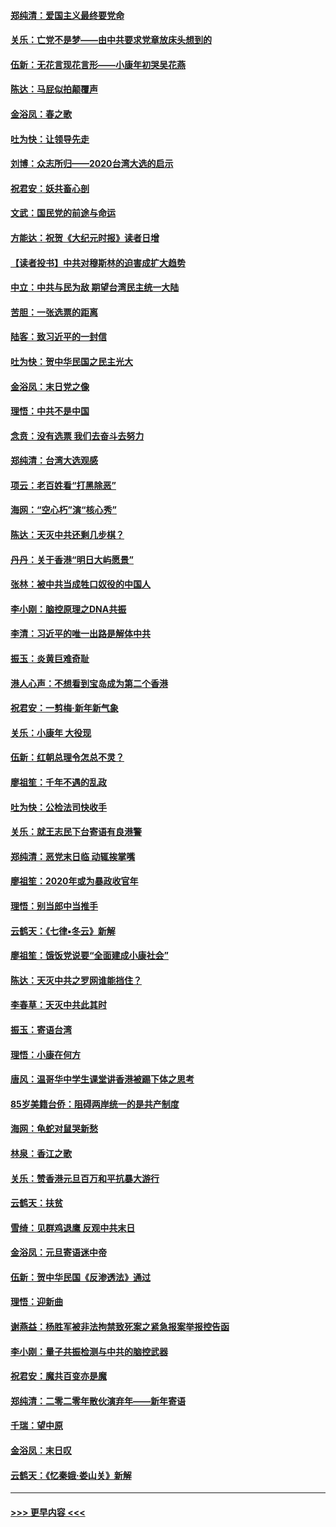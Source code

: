 #### [郑纯清：爱国主义最终要党命](../pages/nsc993/n11802197.md?t=01191231) 
#### [关乐：亡党不是梦——由中共要求党章放床头想到的](../pages/nsc993/n11802156.md?t=01191231) 
#### [伍新：无花言现花言形——小康年初哭吴花燕](../pages/nsc993/n11800044.md?t=01191231) 
#### [陈达：马屁似拍颠覆声](../pages/nsc993/n11800010.md?t=01191231) 
#### [金浴凤：春之歌](../pages/nsc993/n11797687.md?t=01191231) 
#### [吐为快：让领导先走](../pages/nsc993/n11797512.md?t=01191231) 
#### [刘博：众志所归——2020台湾大选的启示](../pages/nsc993/n11796878.md?t=01191231) 
#### [祝君安：妖共畜心剖](../pages/nsc993/n11794273.md?t=01191231) 
#### [文武：国民党的前途与命运](../pages/nsc993/n11794198.md?t=01191231) 
#### [方能达：祝贺《大纪元时报》读者日增](../pages/nsc993/n11793807.md?t=01191231) 
#### [【读者投书】中共对穆斯林的迫害成扩大趋势](../pages/nsc993/n11791371.md?t=01191231) 
#### [中立：中共与民为敌 期望台湾民主统一大陆](../pages/nsc993/n11790392.md?t=01191231) 
#### [苦胆：一张选票的距离](../pages/nsc993/n11788914.md?t=01191231) 
#### [陆客：致习近平的一封信](../pages/nsc993/n11788867.md?t=01191231) 
#### [吐为快：贺中华民国之民主光大](../pages/nsc993/n11788618.md?t=01191231) 
#### [金浴凤：末日党之像](../pages/nsc993/n11787475.md?t=01191231) 
#### [理悟：中共不是中国](../pages/nsc993/n11787463.md?t=01191231) 
#### [念贲：没有选票  我们去奋斗去努力](../pages/nsc993/n11787398.md?t=01191231) 
#### [郑纯清：台湾大选观感](../pages/nsc993/n11786210.md?t=01191231) 
#### [项云：老百姓看“打黑除恶”](../pages/nsc993/n11785398.md?t=01191231) 
#### [海网：“空心朽”演“核心秀”](../pages/nsc993/n11783874.md?t=01191231) 
#### [陈达：天灭中共还剩几步棋？](../pages/nsc993/n11783719.md?t=01191231) 
#### [丹丹：关于香港“明日大屿愿景”](../pages/nsc993/n11783273.md?t=01191231) 
#### [张林：被中共当成牲口奴役的中国人](../pages/nsc993/n11782397.md?t=01191231) 
#### [李小刚：脑控原理之DNA共振](../pages/nsc993/n11780962.md?t=01191231) 
#### [李清：习近平的唯一出路是解体中共](../pages/nsc993/n11780866.md?t=01191231) 
#### [振玉：炎黄巨难奇耻](../pages/nsc993/n11779632.md?t=01191231) 
#### [港人心声：不想看到宝岛成为第二个香港](../pages/nsc993/n11778817.md?t=01191231) 
#### [祝君安：一剪梅‧新年新气象](../pages/nsc993/n11776340.md?t=01191231) 
#### [关乐：小康年 大役现](../pages/nsc993/n11774213.md?t=01191231) 
#### [伍新：红朝总理令怎总不灵？](../pages/nsc993/n11770813.md?t=01191231) 
#### [廖祖笙：千年不遇的乱政](../pages/nsc993/n11770373.md?t=01191231) 
#### [吐为快：公检法司快收手](../pages/nsc993/n11770359.md?t=01191231) 
#### [关乐：就王志民下台寄语有良港警](../pages/nsc993/n11769903.md?t=01191231) 
#### [郑纯清：恶党末日临 动辄挨掌嘴](../pages/nsc993/n11769356.md?t=01191231) 
#### [廖祖笙：2020年或为暴政收官年](../pages/nsc993/n11768216.md?t=01191231) 
#### [理悟：别当郎中当推手](../pages/nsc993/n11768243.md?t=01191231) 
#### [云鹤天：《七律▪冬云》新解](../pages/nsc993/n11768204.md?t=01191231) 
#### [廖祖笙：饿饭党说要“全面建成小康社会”](../pages/nsc993/n11767482.md?t=01191231) 
#### [陈达：天灭中共之罗网谁能挡住？](../pages/nsc993/n11767465.md?t=01191231) 
#### [李春草：天灭中共此其时](../pages/nsc993/n11767452.md?t=01191231) 
#### [振玉：寄语台湾](../pages/nsc993/n11767432.md?t=01191231) 
#### [理悟：小康在何方](../pages/nsc993/n11767394.md?t=01191231) 
#### [唐风：温哥华中学生课堂讲香港被踢下体之思考](../pages/nsc993/n11766848.md?t=01191231) 
#### [85岁美籍台侨：阻碍两岸统一的是共产制度](../pages/nsc993/n11765043.md?t=01191231) 
#### [海网：龟蛇对鼠哭新愁](../pages/nsc993/n11764895.md?t=01191231) 
#### [林泉：香江之歌](../pages/nsc993/n11764415.md?t=01191231) 
#### [关乐：赞香港元旦百万和平抗暴大游行](../pages/nsc993/n11764382.md?t=01191231) 
#### [云鹤天：扶贫](../pages/nsc993/n11764245.md?t=01191231) 
#### [雪绮：见群鸡退鹰  反观中共末日](../pages/nsc993/n11762112.md?t=01191231) 
#### [金浴凤：元旦寄语迷中帝](../pages/nsc993/n11761788.md?t=01191231) 
#### [伍新：贺中华民国《反渗透法》通过](../pages/nsc993/n11761994.md?t=01191231) 
#### [理悟：迎新曲](../pages/nsc993/n11761152.md?t=01191231) 
#### [谢燕益：杨胜军被非法拘禁致死案之紧急报案举报控告函](../pages/nsc993/n11756134.md?t=01191231) 
#### [李小刚：量子共振检测与中共的脑控武器](../pages/nsc993/n11754518.md?t=01191231) 
#### [祝君安：魔共百变亦是魔](../pages/nsc993/n11754469.md?t=01191231) 
#### [郑纯清：二零二零年散伙演弃年——新年寄语](../pages/nsc993/n11754195.md?t=01191231) 
#### [千瑞：望中原](../pages/nsc993/n11754159.md?t=01191231) 
#### [金浴凤：末日叹](../pages/nsc993/n11752359.md?t=01191231) 
#### [云鹤天：《忆秦娥‧娄山关》新解](../pages/nsc993/n11752348.md?t=01191231) 

----
#### [ >>> 更早内容 <<< ](../indexes/nsc993-earlier.md)
